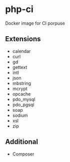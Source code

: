 # php-ci

Docker image for CI porpuse

## Extensions

- calendar
- curl
- gd
- gettext
- intl
- json
- mbstring
- mcrypt
- opcache
- pdo_mysql
- pdo_pgsql
- soap
- sodium
- xsl
- zip

## Additional

- Composer
